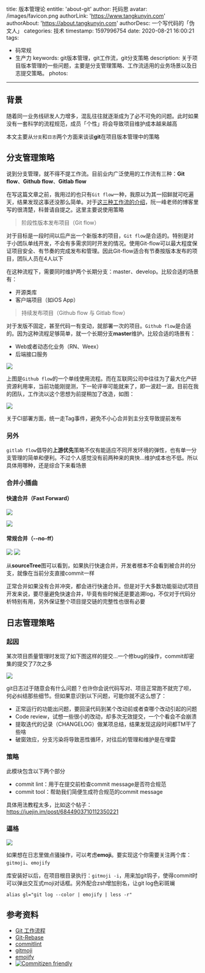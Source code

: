 title: 版本管理论
entitle: 'about-git'
author: 托码思
avatar: /images/favicon.png
authorLink: 'https://www.tangkunyin.com'
authorAbout: 'https://about.tangkunyin.com'
authorDesc: 一个写代码的「伪文人」
categories: 技术
timestamp: 1597996754
date: 2020-08-21 16:00:21
tags:
- 码常规
- 生产力
keywords: git版本管理，git工作流，git分支策略
description: 关于项目版本管理的一些问题，主要是分支管理策略、工作流适用的业务场景以及日志提交策略。
photos:
---

## 背景

随着同一业务线研发人力增多，混乱往往就逐渐成为了必不可免的问题。此时如果没有一套科学的流程规范，成员「个性」将会导致项目维护成本越来越高

本文主要从`分支`和`日志`两个方面来谈谈**git**在项目版本管理中的策略

## 分支管理策略

说到分支管理，就不得不提工作流。目前业内广泛使用的工作流有三种：**Git flow**、**Github flow**、**Gitlab flow**

在写这篇文章之前，我用过的也只有`Git flow`一种，我原以为其一招鲜就可吃遍天，结果发现这事还没那么简单。对于[这三种工作流的介绍](http://www.ruanyifeng.com/blog/2015/12/git-workflow.html)，阮一峰老师的博客里写的很清楚，科普请自提之。这里主要说使用策略

> 阶段性版本发布项目（Git flow）

对于目标是一段时间以后产出一个新版本的项目，`Git flow`是合适的。特别是对于小团队单线开发，不会有多需求同时开发的情况。使用Git-flow可以最大程度保证项目安全、有节奏的完成发布和管理。因此Git-flow适合有节奏按版本发布的项目，团队人员在4人以下

在这种流程下，需要同时维护两个长期分支：master、develop。比较合适的场景有：

- 开源类库
- 客户端项目（如iOS App）


> 持续发布项目（Github flow 与 Gitlab flow）

对于发版不固定，甚至代码一有变动，就部署一次的项目。`Github flow`是合适的。因为这种流程足够简单，就一个长期分支**master**维护。比较合适的场景有：

- Web或者动态化业务（RN、Weex）
- 后端接口服务


![](/img/2020/15973293762112.jpg)

上图是`Github flow`的一个单线使用流程。而在互联网公司中往往为了最大化产研资源利用率，当前功能刚提测，下一轮评审可能就来了，即一波赶一波。目前在我的团队，工作流以这个思想为前提稍加了改造，如图：

![](/img/2020/15976778223233.jpg)

关于CI部署方面，统一走Tag事件，避免不小心合并到主分支导致提前发布

### 另外

`gitlab flow`倡导的**上游优先**策略不仅有能适应不同开发环境的弹性，也有单一分支管理的简单和便利。不过个人感觉没有前两种来的爽快...维护成本也不低。所以具体用哪种，还是综合下来看场景

### 合并小插曲

#### 快速合并（Fast Forward）

![](/img/2020/15972141617652.jpg)

![](/img/2020/15972143912031.jpg)

#### 常规合并（--no-ff）

![](/img/2020/15972145096579.jpg)
![](/img/2020/15972146124778.jpg)

从**sourceTree**图可以看到，如果执行快速合并，开发者根本不会看到被合并的分支，就像在当前分支直接commit一样

正常合并如果没有合并冲突，都会进行快速合并。但是对于大多数功能驱动式项目开发来说，要尽量避免快速合并，毕竟有些时候还是要追溯log，不仅对于代码分析特别有用，另外保证整个项目提交链的完整性也很有必要

## 日志管理策略

### 起因

某次项目质量管理时发现了如下图这样的提交...一个修bug的操作，commit却密集的提交了7次之多

![](/img/2020/15979060369139.jpg)

git日志过于随意会有什么问题？也许你会说代码写对、项目正常跑不就完了呗，何必纠结那些细节。但如果意识到以下问题，可能你就不这么想了：

- 正常运行的功能出问题，要回滚代码到某个改动前或者查哪个改动引起的问题
- Code review，试想一些很小的改动，却多次无效提交，一个个看会不会崩溃
- 提取迭代的记录（CHANGELOG）做某项总结，结果发现这段时间都TM干了些啥
- 破窗效应，分支污染将导致恶性循环，对往后的管理和维护是在埋雷

### 策略

此模块包含以下两个部分

- commit lint：用于在提交前检查commit message是否符合规范
- commit tool：帮助我们简便生成符合规范的commit message

具体用法教程太多，比如这个帖子：https://juejin.im/post/6844903710112350221

### 逼格

![](/img/2020/15979963651090.jpg)

如果想在日志里做点骚操作，可以考虑**emoji**。要实现这个你需要关注两个库：`gitmoji`、`emojify`

库安装好以后，在项目根目录执行：`gitmoji -i`，用来加git钩子，使得commit时可以弹出交互式moji对话框。另外配合zsh增加别名，让git log色彩斑斓

```
alias gl="git log --color | emojify | less -r"
```

## 参考资料

- [Git 工作流程](http://www.ruanyifeng.com/blog/2015/12/git-workflow.html)
- [Git-Rebase](http://jartto.wang/2018/12/11/git-rebase/)
- [commitlint](https://github.com/conventional-changelog/commitlint)
- [gitmoji](https://github.com/carloscuesta/gitmoji-cli)
- [emojify](https://github.com/mrowa44/emojify)
- [![Commitizen friendly](https://img.shields.io/badge/commitizen-friendly-brightgreen.svg)](http://commitizen.github.io/cz-cli/)


